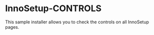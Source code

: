 # InnoSetup-CONTROLS
This sample installer allows you to check the controls on all InnoSetup pages.
